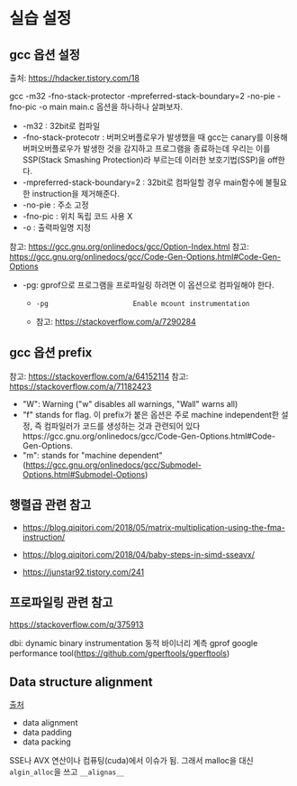 #   실습 설정

##  gcc 옵션 설정
출처: https://hdacker.tistory.com/18

gcc -m32 -fno-stack-protector -mpreferred-stack-boundary=2 -no-pie -fno-pic -o main main.c
옵션을 하나하나 살펴보자.
 
*   -m32 : 32bit로 컴파일
*   -fno-stack-protecotr : 버퍼오버플로우가 발생했을 때 gcc는 canary를 이용해 버퍼오버플로우가 발생한 것을 감지하고 프로그램을 종료하는데 우리는 이를 SSP(Stack Smashing Protection)라 부르는데 이러한 보호기법(SSP)을 off한다.
*   -mpreferred-stack-boundary=2 : 32bit로 컴파일할 경우 main함수에 불필요한 instruction을 제거해준다.
*   -no-pie : 주소 고정
*   -fno-pic : 위치 독립 코드 사용 X
*   -o : 출력파일명 지정

참고: https://gcc.gnu.org/onlinedocs/gcc/Option-Index.html
참고: https://gcc.gnu.org/onlinedocs/gcc/Code-Gen-Options.html#Code-Gen-Options


*   -pg: gprof으로 프로그램을 프로파일링 하려면 이 옵션으로 컴파일해야 한다.
    *     -pg                     Enable mcount instrumentation
    *   참고: https://stackoverflow.com/a/7290284

##  gcc 옵션 prefix
참고: https://stackoverflow.com/a/64152114
참고: https://stackoverflow.com/a/71182423

*   "W": Warning ("w" disables all warnings, "Wall" warns all)  
*   "f" stands for flag. 이 prefix가 붙은 옵션은 주로 machine independent한 설정, 즉 컴파일러가 코드를 생성하는 것과 관련되어 있다https://gcc.gnu.org/onlinedocs/gcc/Code-Gen-Options.html#Code-Gen-Options.
*   "m": stands for "machine dependent"(https://gcc.gnu.org/onlinedocs/gcc/Submodel-Options.html#Submodel-Options)

##  행렬곱 관련 참고
*   https://blog.qiqitori.com/2018/05/matrix-multiplication-using-the-fma-instruction/
*   https://blog.qiqitori.com/2018/04/baby-steps-in-simd-sseavx/

*   https://junstar92.tistory.com/241

##  프로파일링 관련 참고
https://stackoverflow.com/q/375913

dbi: dynamic binary instrumentation 동적 바이너리 계측
gprof
google performance tool(https://github.com/gperftools/gperftools)

##  Data structure alignment
[출처](https://en.wikipedia.org/wiki/Data_structure_alignment#References)

*   data alignment
*   data padding
*   data packing

SSE나 AVX 연산이나 컴퓨팅(cuda)에서 이슈가 됨.
그래서 malloc을 대신 `algin_alloc`을 쓰고 `__alignas__`